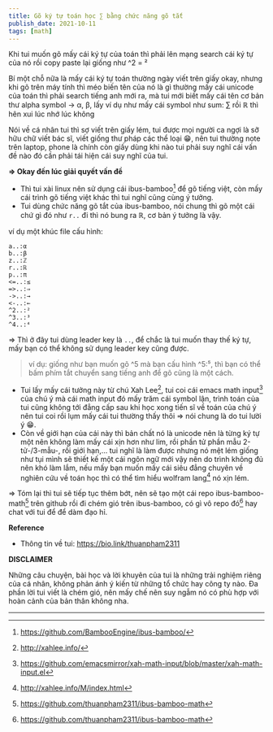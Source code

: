 ```yaml
---
title: Gõ ký tự toán học ∑ bằng chức năng gõ tắt
publish_date: 2021-10-11
tags: [math]
---
```


Khi tui muốn gõ mấy cái ký tự của toán thì phải lên mạng search cái ký tự của nó rồi copy paste lại giống như ^2 = ²

Bí một chỗ nữa là mấy cái ký tự toán thường ngày viết trên giấy okay, nhưng khi gõ trên máy tính thì méo biến tên của nó là gì thường mấy cái unicode của toán thì phải search tiếng anh mới ra, mà tui mới biết mấy cái tên cơ bản thư alpha symbol -> α, β, lấy ví dụ như mấy cái symbol như sum: ∑ rồi ℝ thì hên xui lúc nhớ lúc không

Nói về cá nhân tui thì sợ viết trên giấy lém, tui được mọi người ca ngợi là sỡ hữu chữ viết bác sĩ, viết giống thư pháp các thể loại 😁, nên tui thường note trên laptop, phone là chính còn giấy dùng khi nào tui phải suy nghĩ cái vấn đề nào đó cần phải tái hiện cái suy nghĩ của tui.

**⇒ Okay đến lúc giải quyết vấn đề**

- Thì tui xài linux nên sử dụng cái ibus-bamboo[^1] để gõ tiếng việt, còn mấy cái trình gõ tiếng việt khác thì tui nghĩ cũng cùng ý tưởng.
- Tui dùng chức năng gõ tắt của ibus-bamboo, nói chung thì gõ một cái chứ gì đó như `r..` đi thì nó bung ra ℝ, cơ bản ý tưởng là vậy.

ví dụ một khúc file cấu hình:

```
a..:α
b..:β
z..:ℤ
r..:ℝ
p..:π
<=..:≤
=>..:⇒
->..:→
<-..:←
^2..:²
^3..:³
^4..:⁴
```

⇒ Thì ở đây tui dùng leader key là `..`, để chắc là tui muốn thay thế ký tự, mấy bạn có thể không sử dụng leader key cũng được.

> ví dụ: giống như bạn muốn gõ ^5 mà bạn cấu hình ^5:⁵, thì bạn có thể bấm phím tắt chuyển sang tiếng anh để gõ cũng là một cách.

- Tui lấy mấy cái tưởng này từ chú Xah Lee[^2], tui coi cái emacs math input[^3] của chú ý mà cái math input đó mấy trăm cái symbol lận, trình toán của tui cũng không tới đẳng cấp sau khi học xong tiến sĩ về toán của chú ý nên tui coi rồi lụm mấy cái tui thường thấy thôi ⇒ nói chung là do tui lười ý 😁.
- Còn về giới hạn của cái này thì bản chất nó là unicode nên là từng ký tự một nên không làm mấy cái xịn hơn như lim, rồi phần tử phần mẫu 2-tử-/3-mẫu-, rồi giới hạn,... tui nghĩ là làm được nhưng nó mệt lém giống như tụi mình sẽ thiết kế một cái ngôn ngữ mới vậy nên do trình không đủ nên khó làm lắm, nếu mấy bạn muốn mấy cái siêu đẳng chuyên về nghiên cứu về toán học thì có thể tìm hiểu wolfram lang[^4] nó xịn lém.

⇒ Tóm lại thì tui sẽ tiếp tục thêm bớt, nên sẽ tạo một cái repo ibus-bamboo-math[^5] trên github rồi đi chém gió trên ibus-bamboo, có gì vô repo đó[^5] hay chat với tui để để dàm đạo hỉ.

**Reference**

- Thông tin về tui: <https://bio.link/thuanpham2311>

**DISCLAIMER**

Những câu chuyện, bài học và lời khuyên của tui là những trải nghiệm riêng của cá nhân, không phản ánh ý kiến từ những tổ chức hay công ty nào. Đa phần lời tui viết là chém gió, nên mấy chế nên suy ngẫm nó có phù hợp với hoàn cảnh của bản thân không nha.

---

[^1]: https://github.com/BambooEngine/ibus-bamboo/
[^2]: http://xahlee.info/
[^3]: https://github.com/emacsmirror/xah-math-input/blob/master/xah-math-input.el
[^4]: http://xahlee.info/M/index.html
[^5]: https://github.com/thuanpham2311/ibus-bamboo-math
